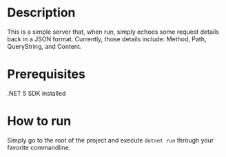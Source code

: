 # Description
This is a simple server that, when run, simply echoes some request details back in a JSON format. Currently, those details include: Method, Path, QueryString, and Content.

# Prerequisites
.NET 5 SDK installed

# How to run
Simply go to the root of the project and execute `dotnet run` through your favorite commandline.